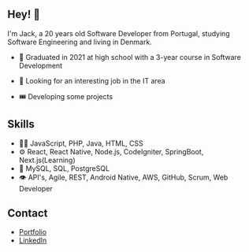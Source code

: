 
## Hey! 👋
I'm Jack, a 20 years old Software Developer from Portugal, studying Software Engineering and living in Denmark.

- 🧭 Graduated in 2021 at high school with a 3-year course in Software Development

- 👥 Looking for an interesting job in the IT area

- 🎟️ Developing some projects

## Skills
- 👨‍💻 JavaScript, PHP, Java, HTML, CSS
- ⚙️ React, React Native, Node.js, CodeIgniter, SpringBoot, Next.js(Learning)
- 💽 MySQL, SQL, PostgreSQL
- 👁️ API's, Agile, REST, Android Native, AWS, GitHub, Scrum, Web Developer

## Contact
- [Portfolio](https://jackspinola.vercel.app/)
- [LinkedIn](https://www.linkedin.com/in/jackspinola/)

